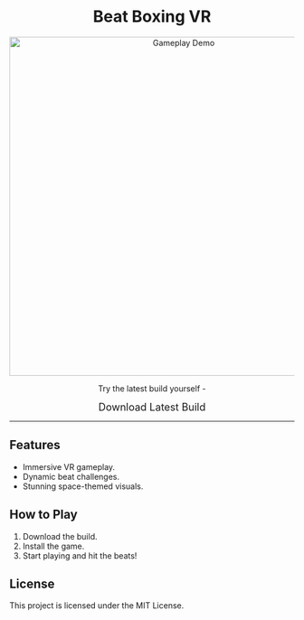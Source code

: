 <h1 align="center">Beat Boxing VR</h1>

<p align="center">
  <img src="GameplayGIF.gif" alt="Gameplay Demo" width="600">
</p>

<p align="center">Try the latest build yourself -</p>
<p align="center">
  <a href="https://drive.google.com/drive/folders/1xYOmg42fnE7GSa2TLQWB7gG2ENfBPfM_?usp=sharing" style="text-decoration: none; font-size: 18px;">Download Latest Build</a>
</p>

---

## Features
- Immersive VR gameplay.
- Dynamic beat challenges.
- Stunning space-themed visuals.

## How to Play
1. Download the build.
2. Install the game.
3. Start playing and hit the beats!

## License
This project is licensed under the MIT License.
